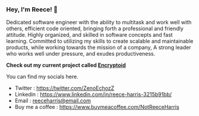 ### Hey, I'm Reece! 👋

Dedicated software engineer with the ability to multitask and work well with others, efficient code oriented, bringing forth a professional and friendly attitude. Highly organized, and skilled in software concepts and fast learning. Committed to utilizing my skills to create scalable and maintainable products, while working towards the mission of a company, A strong leader who works well under pressure, and exudes productiveness.

**Check out my current project called [Encryptoid](https://github.com/NotReeceHarris/Encryptoid)**

You can find my socials here.
- Twitter : https://twitter.com/ZenoEchozZ
- Linkedin : https://www.linkedin.com/in/reece-harris-3215b91bb/
- Email : reeceharris@email.com
- Buy me a coffee : https://www.buymeacoffee.com/NotReeceHarris
